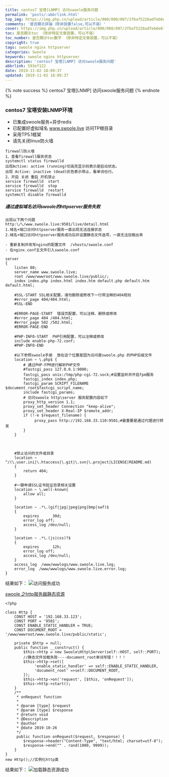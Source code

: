 ```yaml
---
title: centos7 宝塔[LNMP] 访问swoole服务问题
permalink: 'posts/:abbrlink.html'
top_img: https://img.php.cn/upload/article/000/000/007/2f6af5226adfeb6e67b09841b303e379.jpg
comments: '是否顯示評論（除非設置false,可以不寫）'
cover: https://img.php.cn/upload/article/000/000/007/2f6af5226adfeb6e67b09841b303e379.jpg
toc: 是否顯示toc （除非特定文章設置，可以不寫）
toc_number: 是否顯示toc數字 （除非特定文章設置，可以不寫）
copyright: true
tags: swoole nginx httpserver
categories: Swoole
keywords: swoole nginx httpserver 
description: 'centos7 宝塔[LNMP] 访问swoole服务问题'
abbrlink: 593ef122
date: 2019-11-02 18:09:37
updated: 2019-11-02 18:09:37
---
```


<blockquote class="blockquote-center"></blockquote>
{% note success %}
centos7 宝塔[LNMP] 访问swoole服务问题
{% endnote %}

### centos7 宝塔安装LNMP环境
- 已集成swoole服务+异步redis
- 已配置好虚拟域名 www.swoole.live 访问TP根目录
- 采用TP5.1框架
- 请先关闭linux防火墙
```
firewall防火墙
1、查看firewall服务状态
systemctl status firewalld
出现Active: active (running)切高亮显示则表示是启动状态。
出现 Active: inactive (dead)灰色表示停止，看单词也行。
2、开启 关闭 重启 开机禁止
service firewalld  start
service firewalld  stop
service firewalld  restart
systemctl disable firewalld
```
<!--more-->
##### 通过虚拟域名访问swoole的httpserver服务失败 

```
出现以下两个问题
http:\/\/www.swoole.live:9501/live/detail.html
1.域名+端口访问httpserver服务一直出现无法连接状态 
2.域名+端口访问httpserver服务成功后并设置静态文件选项，一直无法加载出来

- 重新复制并改写nginx的配置文件  /vhosts/swoole.conf
- 在nginx.conf主文件引入swoole.conf
```
```
server
{
    listen 80;
    server_name www.swoole.live;
	root /www/wwwroot/www.swoole.live/public/;
	index index.php index.html index.htm default.php default.htm default.html;

    #SSL-START SSL相关配置，请勿删除或修改下一行带注释的404规则
    #error_page 404/404.html;
    #SSL-END
    
    #ERROR-PAGE-START  错误页配置，可以注释、删除或修改
    #error_page 404 /404.html;
    #error_page 502 /502.html;
    #ERROR-PAGE-END
    
    #PHP-INFO-START  PHP引用配置，可以注释或修改
    include enable-php-72.conf;
    #PHP-INFO-END
    
    #以下参照swoole手册  放在这个位置是因为访问是swoole.php 的PHP后缀文件
    location ~ \.php$ {
    	# 通过PHP-FPM进行解析PHP文件
    	#fastcgi_pass 127.0.0.1:9000;
		fastcgi_pass unix:/tmp/php-cgi-72.sock;#设置监听并开启fpm服务
		fastcgi_index index.php;
		fastcgi_param SCRIPT_FILENAME $document_root$fastcgi_script_name;
		include fastcgi_params;
		# 访问swoole http\server 服务配置内容如下
		proxy_http_version 1.1;
        proxy_set_header Connection "keep-alive";
        proxy_set_header X-Real-IP $remote_addr;
        if (!-e $request_filename) {
             proxy_pass http://192.168.33.110:9501;#最重要是通过代理进行转发
        }
	}
    
    
    
    #禁止访问的文件或目录
    location ~ ^/(\.user.ini|\.htaccess|\.git|\.svn|\.project|LICENSE|README.md)
    {
        return 404;
    }
    
    #一键申请SSL证书验证目录相关设置
    location ~ \.well-known{
        allow all;
    }
    
    location ~ .*\.(gif|jpg|jpeg|png|bmp|swf)$
    {
        expires      30d;
        error_log off;
        access_log /dev/null;
    }
    
    location ~ .*\.(js|css)?$
    {
        expires      12h;
        error_log off;
        access_log /dev/null; 
    }
    access_log  /www/wwwlogs/www.swoole.live.log;
    error_log  /www/wwwlogs/www.swoole.live.error.log;
}
```
结果如下：
![访问服务成功](https://ae01.alicdn.com/kf/Uf28781cb630e423cb2d4f708873dcb01X.jpg)

[swoole 之http服务器静态资源](https://blog.csdn.net/hudeyong926/article/details/99540724)
```
<?php

class Http {
    CONST HOST = '192.168.33.123';
    CONST PORT = '9501';
    CONST ENABLE_STATIC_HANDLER = TRUE;
    CONST DOCUMENT_ROOT = '/www/wwwroot/www.swoole.live/public/static';
    
    private $http = null;
    public function __construct() {
        $this->http = new Swoole\Http\Server(self::HOST, self::PORT);
        //静态文件加载失败----document_root单词写错！！！！
        $this->http->set([
             'enable_static_handler' => self::ENABLE_STATIC_HANDLER,
             'document_root' =>self::DOCUMENT_ROOT,
        ]);
        $this->http->on('request', [$this, 'onRequest']);
        $this->http->start();
    }
    /**
     * onRequest function 
     *
     * @param [type] $request
     * @param [type] $response
     * @return void
     * @Description  
     * @author 
     * @date 2019-10-26
     */
	 public function onRequest($request, $response) {
        $response->header("Content-Type", "text/html; charset=utf-8");
        $response->end("" . rand(1000, 9999));
    }
}
new Http();//实例化http类
```
结果如下：
![加载静态资源成功](https://ae01.alicdn.com/kf/Ubbe80be981c647d799902643508ebdaes.jpg)


